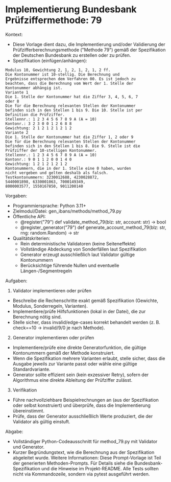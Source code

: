 # Implementierung Bundesbank Prüfziffermethode: 79

Kontext:
- Diese Vorlage dient dazu, die Implementierung und/oder Validierung der Prüfzifferberechnungsmethode ("Methode 79") gemäß der Spezifikation der Deutschen Bundesbank zu erstellen oder zu prüfen.
- Spezifikation (einfügen/anhängen):

```Text
Modulus 10, Gewichtung 2, 1, 2, 1, 2, 1, 2 ff.
Die Kontonummer ist 10-stellig. Die Berechnung und
Ergebnisse entsprechen dem Verfahren 00. Es ist jedoch zu
beachten, dass die Berechnung vom Wert der 1. Stelle der
Kontonummer abhängig ist.
Variante 1
Die 1. Stelle der Kontonummer hat die Ziffer 3, 4, 5, 6, 7
oder 8
Die für die Berechnung relevanten Stellen der Kontonummer
befinden sich in den Stellen 1 bis 9. Die 10. Stelle ist per
Definition die Prüfziffer.
Stellennr.: 1 2 3 4 5 6 7 8 9 A (A = 10)
Kontonr.: 3 2 3 0 0 1 2 6 8 8
Gewichtung: 2 1 2 1 2 1 2 1 2
Variante 2
Die 1. Stelle der Kontonummer hat die Ziffer 1, 2 oder 9
Die für die Berechnung relevanten Stellen der Kontonummer
befinden sich in den Stellen 1 bis 8. Die 9. Stelle ist die
Prüfziffer der 10-stelligen Kontonummer.
Stellennr.: 1 2 3 4 5 6 7 8 9 A (A = 10)
Kontonr.: 9 0 1 1 2 0 0 1 4 0
Gewichtung: 1 2 1 2 1 2 1 2
Kontonummern, die in der 1. Stelle eine 0 haben, wurden
nicht vergeben und gelten deshalb als falsch.
Testkontonummern: 3230012688, 4230028872,
5440001898, 6330001063, 7000149349,
8000003577, 1550167850, 9011200140
```

Vorgaben:
- Programmiersprache: Python 3.11+
- Zielmodul/Datei: gen_ibans/methods/method_79.py
- Öffentliche API:
  - @register("79") def validate_method_79(blz: str, account: str) -> bool
  - @register_generator("79") def generate_account_method_79(blz: str, rng: random.Random) -> str
- Qualitätskriterien:
  - Rein deterministische Validatoren (keine Seiteneffekte)
  - Vollständige Abdeckung von Sonderfällen laut Spezifikation
  - Generator erzeugt ausschließlich laut Validator gültige Kontonummern
  - Berücksichtige führende Nullen und eventuelle Längen-/Segmentregeln

Aufgaben:
1) Validator implementieren oder prüfen
- Beschreibe die Rechenschritte exakt gemäß Spezifikation (Gewichte, Modulus, Sonderregeln, Varianten).
- Implementiere/prüfe Hilfsfunktionen (lokal in der Datei), die zur Berechnung nötig sind.
- Stelle sicher, dass invalid/edge-cases korrekt behandelt werden (z. B. check==10 -> invalid/9/0 je nach Methode).

2) Generator implementieren oder prüfen
- Implementiere/prüfe eine direkte Generatorfunktion, die gültige Kontonummern gemäß der Methode konstruiert.
- Wenn die Spezifikation mehrere Varianten erlaubt, stelle sicher, dass die Ausgabe jeweils zur Variante passt oder wähle eine gültige Standardvariante.
- Generator sollte effizient sein (kein exzessiver Retry), sofern der Algorithmus eine direkte Ableitung der Prüfziffer zulässt.

3) Verifikation
- Führe nachvollziehbare Beispielrechnungen an (aus der Spezifikation oder selbst konstruiert) und überprüfe, dass die Implementierung übereinstimmt.
- Prüfe, dass der Generator ausschließlich Werte produziert, die der Validator als gültig einstuft.

Abgabe:
- Vollständiger Python-Codeausschnitt für method_79.py mit Validator und Generator.
- Kurzer Begründungstext, wie die Berechnung aus der Spezifikation abgeleitet wurde.
Weitere Informationen: Diese Prompt-Vorlage ist Teil der generierten Methoden-Prompts. Für Details siehe die Bundesbank-Spezifikation und die Hinweise im Projekt-README.
Alle Tests sollten nicht via Kommandozeile, sondern via pytest ausgeführt werden.
